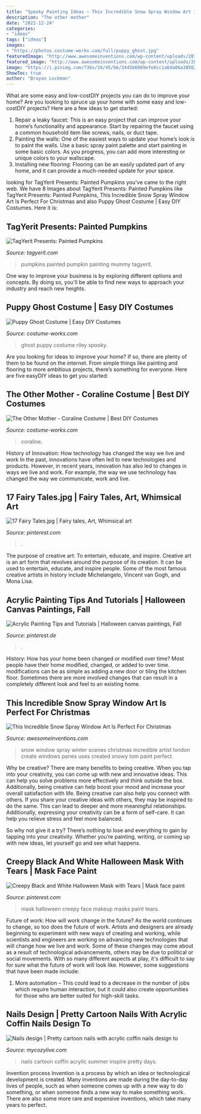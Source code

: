 ```yaml
---
title: "Spooky Painting Ideas ~ This Incredible Snow Spray Window Art Is Perfect For Christmas"
description: "The other mother"
date: "2022-12-24"
categories:
- "ideas"
tags: ["ideas"]
images:
- "https://photos.costume-works.com/full/puppy_ghost.jpg"
featuredImage: "http://www.awesomeinventions.com/wp-content/uploads/2015/12/london-snow-art.jpg"
featured_image: "http://www.awesomeinventions.com/wp-content/uploads/2015/12/london-snow-art.jpg"
image: "https://i.pinimg.com/736x/34/45/b6/3445b6089efe0cc1a6da06a38562ab4f.jpg"
ShowToc: true
author: "Brayan Lockman"
---
```



What are some easy and low-costDIY projects you can do to improve your home?
Are you looking to spruce up your home with some easy and low-costDIY projects? Here are a few ideas to get started: 
1. Repair a leaky faucet: This is an easy project that can improve your home’s functionality and appearance. Start by repairing the faucet using a common household item like screws, nails, or duct tape. 
2. Painting the walls: One of the easiest ways to update your home’s look is to paint the walls. Use a basic spray paint palette and start painting in some basic colors. As you progress, you can add more interesting or unique colors to your wallscape. 
3. Installing new flooring: Flooring can be an easily updated part of any home, and it can provide a much-needed update for your space.

	

		
looking for TagYerit Presents: Painted Pumpkins you've came to the right web. We have 8 Images about TagYerit Presents: Painted Pumpkins like TagYerit Presents: Painted Pumpkins, This Incredible Snow Spray Window Art Is Perfect For Christmas and also Puppy Ghost Costume | Easy DIY Costumes. Here it is:
		
    
## TagYerit Presents: Painted Pumpkins

<img loading=lazy src="https://www.tagyerit.com/images/pumpkins/MilesBest2013_4.jpg" onerror="this.onerror=null;this.src='https://tse4.mm.bing.net/th?id=OIP.3NcVqb7Lvh0t5D0Xy--ysgHaI_&amp;pid=15.1';" alt="TagYerit Presents: Painted Pumpkins">

_Source: tagyerit.com_

>pumpkins painted pumpkin painting mummy tagyerit. 

	

One way to improve your business is by exploring different options and concepts. By doing so, you'll be able to find new ways to approach your industry and reach new heights.

    
## Puppy Ghost Costume | Easy DIY Costumes

<img loading=lazy src="https://photos.costume-works.com/full/puppy_ghost.jpg" onerror="this.onerror=null;this.src='https://tse2.mm.bing.net/th?id=OIP.AsAhweA9s3yqhEHCxlftdAHaMJ&amp;pid=15.1';" alt="Puppy Ghost Costume | Easy DIY Costumes">

_Source: costume-works.com_

>ghost puppy costume riley spooky. 

	

Are you looking for ideas to improve your home? If so, there are plenty of them to be found on the internet. From simple things like painting and flooring to more ambitious projects, there’s something for everyone. Here are five easyDIY ideas to get you started: 

    
## The Other Mother - Coraline Costume | Best DIY Costumes

<img loading=lazy src="https://photos.costume-works.com/full/the_other_mother_coraline.jpg" onerror="this.onerror=null;this.src='https://tse2.mm.bing.net/th?id=OIP.cBADdeuspKgzXn1QtF-nfwHaJ3&amp;pid=15.1';" alt="The Other Mother - Coraline Costume | Best DIY Costumes">

_Source: costume-works.com_

>coraline. 

	

History of Innovation: How technology has changed the way we live and work
In the past, innovations have often led to new technologies and products. However, in recent years, innovation has also led to changes in ways we live and work. For example, the way we use technology has changed the way we communicate, work and live.

    
## 17 Fairy Tales.jpg | Fairy Tales, Art, Whimsical Art

<img loading=lazy src="https://i.pinimg.com/originals/03/3b/3d/033b3d903c9b210860e5d53b52ce5f9c.jpg" onerror="this.onerror=null;this.src='https://tse3.mm.bing.net/th?id=OIP.JnjROYrOZ-99-vKkZcbXeAHaKB&amp;pid=15.1';" alt="17 Fairy Tales.jpg | Fairy tales, Art, Whimsical art">

_Source: pinterest.com_

>. 

	

The purpose of creative art: To entertain, educate, and inspire.
Creative art is an art form that revolves around the purpose of its creation. It can be used to entertain, educate, and inspire people. Some of the most famous creative artists in history include Michelangelo, Vincent van Gogh, and Mona Lisa.

    
## Acrylic Painting Tips And Tutorials | Halloween Canvas Paintings, Fall

<img loading=lazy src="https://i.pinimg.com/736x/34/45/b6/3445b6089efe0cc1a6da06a38562ab4f.jpg" onerror="this.onerror=null;this.src='https://tse1.mm.bing.net/th?id=OIP.aIcLx5CVac4GTwc5KA-y2gHaLH&amp;pid=15.1';" alt="Acrylic Painting Tips and Tutorials | Halloween canvas paintings, Fall">

_Source: pinterest.de_

>. 

	

History: How has your home been changed or modified over time?
Most people have their home modified, changed, or added to over time. modifications can be as simple as adding a new door or tiling the kitchen floor. Sometimes there are more involved changes that can result in a completely different look and feel to an existing home.

    
## This Incredible Snow Spray Window Art Is Perfect For Christmas

<img loading=lazy src="http://www.awesomeinventions.com/wp-content/uploads/2015/12/london-snow-art.jpg" onerror="this.onerror=null;this.src='https://tse3.mm.bing.net/th?id=OIP.nrsTvXbRou2Eq3gpL9t6EQEgDY&amp;pid=15.1';" alt="This Incredible Snow Spray Window Art Is Perfect For Christmas">

_Source: awesomeinventions.com_

>snow window spray winter scenes christmas incredible artist london create windows panes uses created snowy tom paint perfect. 

	

Why be creative?
There are many benefits to being creative. When you tap into your creativity, you can come up with new and innovative ideas. This can help you solve problems more effectively and think outside the box. Additionally, being creative can help boost your mood and increase your overall satisfaction with life.
Being creative can also help you connect with others. If you share your creative ideas with others, they may be inspired to do the same. This can lead to deeper and more meaningful relationships. Additionally, expressing your creativity can be a form of self-care. It can help you relieve stress and feel more balanced.

So why not give it a try? There’s nothing to lose and everything to gain by tapping into your creativity. Whether you’re painting, writing, or coming up with new ideas, let yourself go and see what happens.

    
## Creepy Black And White Halloween Mask With Tears | Mask Face Paint

<img loading=lazy src="https://i.pinimg.com/736x/5e/fb/e8/5efbe854ef9232bfd0ee6c6f1e71e50b.jpg" onerror="this.onerror=null;this.src='https://tse3.mm.bing.net/th?id=OIP.gDcIIjzY9hRwl-I7T5RodQHaJ3&amp;pid=15.1';" alt="Creepy Black and White Halloween Mask with Tears | Mask face paint">

_Source: pinterest.com_

>mask halloween creepy face makeup masks paint tears. 

	

Future of work: How will work change in the future?
As the world continues to change, so too does the future of work. Artists and designers are already beginning to experiment with new ways of creating and working, while scientists and engineers are working on advancing new technologies that will change how we live and work. Some of these changes may come about as a result of technological advancements, others may be due to political or social movements. With so many different aspects at play, it's difficult to say for sure what the future of work will look like. However, some suggestions that have been made include: 
1) More automation – This could lead to a decrease in the number of jobs which require human interaction, but it could also create opportunities for those who are better suited for high-skill tasks.

    
## Nails Design | Pretty Cartoon Nails With Acrylic Coffin Nails Design To

<img loading=lazy src="https://mycozylive.com/wp-content/uploads/2020/08/19-7.jpg" onerror="this.onerror=null;this.src='https://tse3.mm.bing.net/th?id=OIP.a7wcMTAi0IC8WJJBtbcM-wHaKH&amp;pid=15.1';" alt="Nails design | Pretty cartoon nails with acrylic coffin nails design to">

_Source: mycozylive.com_

>nails cartoon coffin acrylic summer inspire pretty days. 

	

Invention process
Invention is a process by which an idea or technological development is created. Many inventions are made during the day-to-day lives of people, such as when someone comes up with a new way to do something, or when someone finds a new way to make something work. There are also some more rare and expensive inventions, which take many years to perfect.

